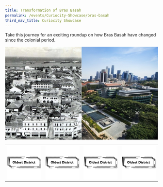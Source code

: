 ```yaml
---
title: Transformation of Bras Basah
permalink: /events/Curiocity-Showcase/bras-basah
third_nav_title: Curiocity Showcase
---
```

Take this journey for an exciting roundup on how Bras Basah have changed since the colonial period.

![Alt text for image on Isomer site](/images/sample-bb-landing-banner.png)



| |  |  | |
| :--------: | :--------: | :--------: |  :--------: |
| ![Alt text for image on Isomer site](/images/sample-bb-icon-oldest-district.png)    | ![Alt text for image on Isomer site](/images/sample-bb-icon-oldest-district.png)     | ![Alt text for image on Isomer site](/images/sample-bb-icon-oldest-district.png)     | ![Alt text for image on Isomer site](/images/sample-bb-icon-oldest-district.png)     |